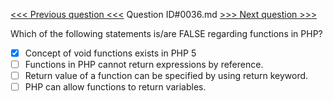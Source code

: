 [<<< Previous question <<<](0035.md)  Question ID#0036.md  [>>> Next question >>>](0037.md) 

Which of the following statements is/are FALSE regarding functions in PHP?

- [x] Concept of void functions exists in PHP 5
- [ ] Functions in PHP cannot return expressions by reference.
- [ ] Return value of a function can be specified by using return keyword.
- [ ] PHP can allow functions to return variables.
